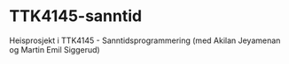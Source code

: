 # TTK4145-sanntid
Heisprosjekt i TTK4145 - Sanntidsprogrammering (med Akilan Jeyamenan og Martin Emil Siggerud)
